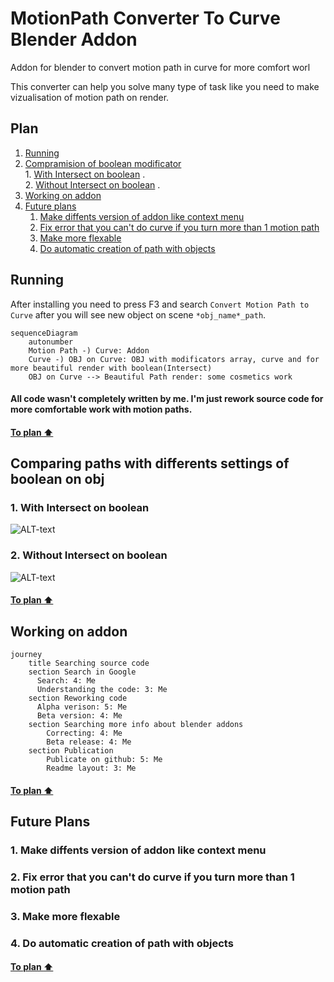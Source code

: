# MotionPath Converter To Curve Blender Addon
Addon for blender to convert motion path in curve for more comfort worl

This converter can help you solve many type of task like you need to make vizualisation of motion path on render. 

## Plan

1.    [Running](https://github.com/XRenso/MotionPathConverterBlender#running)
2.    [Compramision of boolean modificator](https://github.com/XRenso/MotionPathConverterBlender#comparing-paths-with-differents-settings-of-boolean-on-obj)   
    1.    [With Intersect on boolean](https://github.com/XRenso/MotionPathConverterBlender#1-with-intersect-on-boolean)
    .    
    2.    [Without Intersect on boolean](https://github.com/XRenso/MotionPathConverterBlender#2-without-intersect-on-boolean)
    .
3.  [Working on addon](https://github.com/XRenso/MotionPathConverterBlender#working-on-addon)
4.  [Future plans](https://github.com/XRenso/MotionPathConverterBlender#future-plans)
    1.    [Make diffents version of addon like context menu](https://github.com/XRenso/MotionPathConverterBlender#1-make-diffents-version-of-addon-like-context-menu)
    2.    [Fix error that you can't do curve if you turn more than 1 motion path](https://github.com/XRenso/MotionPathConverterBlender#2-fix-error-that-you-cant-do-curve-if-you-turn-more-than-1-motion-path)
    3.    [Make more flexable](https://github.com/XRenso/MotionPathConverterBlender#3-make-more-flexable)
    4.    [Do automatic creation of path with objects](https://github.com/XRenso/MotionPathConverterBlender#4-do-automatic-creation-of-path-with-objects)





## Running
After installing you need to press F3 and search `Convert Motion Path to Curve` after you will see new object on scene `*obj_name*_path`.


```mermaid
sequenceDiagram
    autonumber
    Motion Path -) Curve: Addon
    Curve -) OBJ on Curve: OBJ with modificators array, curve and for more beautiful render with boolean(Intersect)
    OBJ on Curve --> Beautiful Path render: some cosmetics work
```


#### All code wasn't completely written by me. I'm just rework source code for more comfortable work with motion paths.

#### [To plan :arrow_up:](https://github.com/XRenso/MotionPathConverterBlender#plan)

## Comparing paths with differents settings of boolean on obj
### 1. With Intersect on boolean
![ALT-text](https://media3.giphy.com/media/TmsHZfdWiTT6hbwjbB/giphy.gif?cid=790b7611b39ea65baaaf68aeb7239bf3ebe85a101ad494cc&rid=giphy.gif&ct=g "With Intersect on boolean")

### 2. Without Intersect on boolean
![ALT-text](https://media3.giphy.com/media/4KVuHleCADz3nj5Kfd/giphy.gif?cid=790b761120d504ae7b95a01e81e62850559e950c2e649e5b&rid=giphy.gif&ct=g "Without Intersect on boolean")

#### [To plan :arrow_up:](https://github.com/XRenso/MotionPathConverterBlender#plan)

## Working on addon

```mermaid
journey
    title Searching source code
    section Search in Google
      Search: 4: Me
      Understanding the code: 3: Me
    section Reworking code
      Alpha verison: 5: Me
      Beta version: 4: Me
    section Searching more info about blender addons
        Correcting: 4: Me
        Beta release: 4: Me
    section Publication
        Publicate on github: 5: Me
        Readme layout: 3: Me

```
#### [To plan :arrow_up:](https://github.com/XRenso/MotionPathConverterBlender#plan)

## Future Plans

### 1. Make diffents version of addon like context menu
### 2. Fix error that you can't do curve if you turn more than 1 motion path
### 3. Make more flexable
### 4. Do automatic creation of path with objects

#### [To plan :arrow_up:](https://github.com/XRenso/MotionPathConverterBlender#plan)
